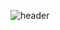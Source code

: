 ![header](https://capsule-render.vercel.app/api?type=waving&text=leeyatho's　Github&theme=tokyonight&animation=blink&fontAlign=70&fontSize=50&height=150)

